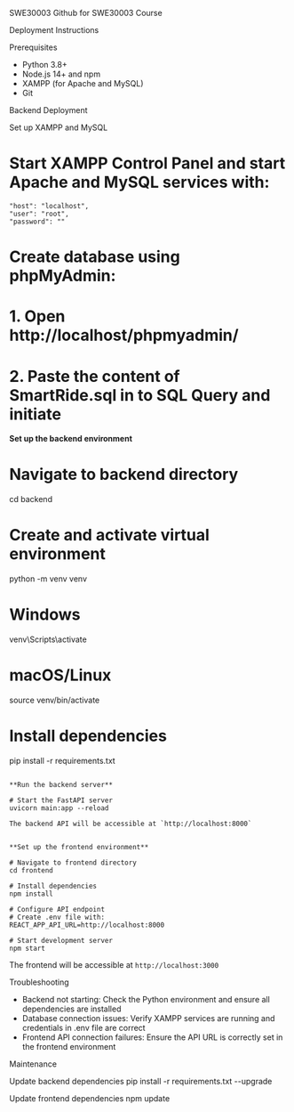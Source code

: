 SWE30003
Github for SWE30003 Course

Deployment Instructions

Prerequisites

- Python 3.8+
- Node.js 14+ and npm
- XAMPP (for Apache and MySQL)
- Git

Backend Deployment

Set up XAMPP and MySQL


# Start XAMPP Control Panel and start Apache and MySQL services with:

    "host": "localhost",
    "user": "root",
    "password": ""

# Create database using phpMyAdmin:
# 1. Open http://localhost/phpmyadmin/
# 2. Paste the content of SmartRide.sql in to SQL Query and initiate


**Set up the backend environment**

# Navigate to backend directory
cd backend

# Create and activate virtual environment
python -m venv venv

# Windows
venv\Scripts\activate

# macOS/Linux
source venv/bin/activate

# Install dependencies
pip install -r requirements.txt
```

**Run the backend server**

# Start the FastAPI server 
uvicorn main:app --reload

The backend API will be accessible at `http://localhost:8000`


**Set up the frontend environment**

# Navigate to frontend directory
cd frontend

# Install dependencies
npm install

# Configure API endpoint
# Create .env file with:
REACT_APP_API_URL=http://localhost:8000

# Start development server
npm start
```

The frontend will be accessible at `http://localhost:3000`



Troubleshooting

- Backend not starting: Check the Python environment and ensure all dependencies are installed
- Database connection issues: Verify XAMPP services are running and credentials in .env file are correct
- Frontend API connection failures: Ensure the API URL is correctly set in the frontend environment

Maintenance


Update backend dependencies
pip install -r requirements.txt --upgrade

Update frontend dependencies
npm update

